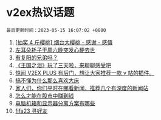 # v2ex热议话题

`最后更新时间：2023-05-15 16:07:02 +0800`

1. [[抽奖 4 斤樱桃] 烟台大樱桃 - 感谢 - 感悟](https://www.v2ex.com/t/939979)
1. [左耳朵耗子于周六晚突发心梗去世](https://www.v2ex.com/t/940072)
1. [有复阳的兄弟吗？](https://www.v2ex.com/t/939998)
1. [《王国之泪》玩了三天啦，来聊聊感受吧](https://www.v2ex.com/t/940117)
1. [惊闻 V2EX PLUS 有后门，想让大家推荐一款 v 站的插件。](https://www.v2ex.com/t/940006)
1. [搞不懂为什么那么喜欢大床](https://www.v2ex.com/t/940023)
1. [家人们，你们平时在哪看新闻，推荐几个有深度的新闻站](https://www.v2ex.com/t/940017)
1. [怎么才能在股市中赚到钱](https://www.v2ex.com/t/940070)
1. [电脑机箱和显示器分离方案有哪些](https://www.v2ex.com/t/940037)
1. [fifa23 寻好友](https://www.v2ex.com/t/940000)

